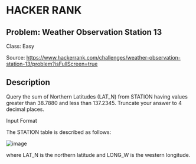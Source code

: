 # HACKER RANK
## Problem: Weather Observation Station 13
Class: Easy

Source: https://www.hackerrank.com/challenges/weather-observation-station-13/problem?isFullScreen=true

## Description
Query the sum of Northern Latitudes (LAT_N) from STATION having values greater than 38.7880 and less than 137.2345. Truncate your answer to 4 decimal places.

Input Format

The STATION table is described as follows:

![image](https://s3.amazonaws.com/hr-challenge-images/9336/1449345840-5f0a551030-Station.jpg)

where LAT_N is the northern latitude and LONG_W is the western longitude.
